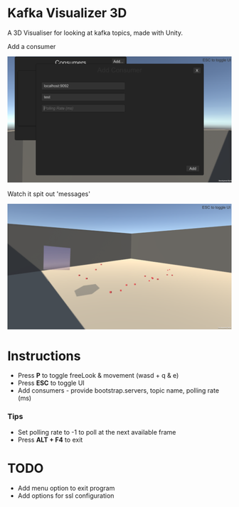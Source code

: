 # Kafka Visualizer 3D
A 3D Visualiser for looking at kafka topics, made with Unity.

Add a consumer

![Add a consumer](./Assets/Media/ConsumerMenu_1.png "title")

Watch it spit out 'messages'

![Watch it spit out 'messages'](./Assets/Media/VisualizerEarlyScreenshot.png)

# Instructions
- Press **P** to toggle freeLook & movement (wasd + q & e)
- Press **ESC** to toggle UI
- Add consumers - provide bootstrap.servers, topic name, polling rate (ms)

### Tips
- Set polling rate to -1 to poll at the next available frame
- Press **ALT + F4** to exit

# TODO
- Add menu option to exit program
- Add options for ssl configuration